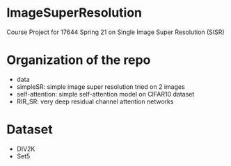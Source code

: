 # ImageSuperResolution
Course Project for 17644 Spring 21 on Single Image Super Resolution (SISR)

# Organization of the repo
- data
- simpleSR: simple image super resolution tried on 2 images
- self-attention: simple self-attention model on CIFAR10 dataset
- RIR_SR: very deep residual channel attention networks

# Dataset
- DIV2K 
- Set5
